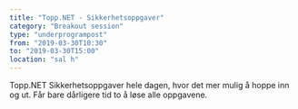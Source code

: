 ```yaml
---
title: "Topp.NET - Sikkerhetsoppgaver"
category: "Breakout session"
type: "underprogrampost"
from: "2019-03-30T10:30"
to: "2019-03-30T15:00"
location: "sal h"
---
```


Topp.NET Sikkerhetsoppgaver hele dagen, hvor det mer mulig å hoppe inn og ut. Får bare dårligere tid to å løse alle oppgavene.